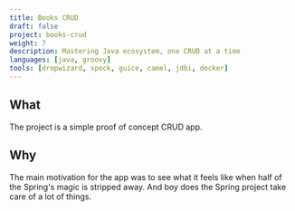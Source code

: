 ```yaml
---
title: Books CRUD 
draft: false
project: books-crud
weight: 7
description: Mastering Java ecosystem, one CRUD at a time
languages: [java, groovy]
tools: [dropwizard, spock, guice, camel, jdbi, docker]
---
```


## What
The project is a simple proof of concept CRUD app.

## Why
The main motivation for the app was to see what it feels like when half of the
Spring's magic is stripped away. And boy does the Spring project take care of 
a lot of things.